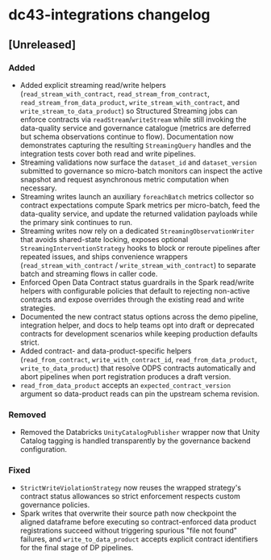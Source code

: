 # dc43-integrations changelog

## [Unreleased]
### Added
- Added explicit streaming read/write helpers (``read_stream_with_contract``,
  ``read_stream_from_contract``, ``read_stream_from_data_product``,
  ``write_stream_with_contract``, and ``write_stream_to_data_product``) so
  Structured Streaming jobs can enforce contracts via
  ``readStream``/``writeStream`` while still invoking the data-quality service
  and governance catalogue (metrics are deferred but schema observations
  continue to flow). Documentation now demonstrates capturing the resulting
  ``StreamingQuery`` handles and the integration tests cover both read and
  write pipelines.
- Streaming validations now surface the ``dataset_id`` and ``dataset_version``
  submitted to governance so micro-batch monitors can inspect the active
  snapshot and request asynchronous metric computation when necessary.
- Streaming writes launch an auxiliary ``foreachBatch`` metrics collector so
  contract expectations compute Spark metrics per micro-batch, feed the
  data-quality service, and update the returned validation payloads while the
  primary sink continues to run.
- Streaming writes now rely on a dedicated ``StreamingObservationWriter`` that
  avoids shared-state locking, exposes optional ``StreamingInterventionStrategy``
  hooks to block or reroute pipelines after repeated issues, and ships
  convenience wrappers (``read_stream_with_contract`` /
  ``write_stream_with_contract``) to separate batch and streaming flows in
  caller code.
- Enforced Open Data Contract status guardrails in the Spark read/write helpers with
  configurable policies that default to rejecting non-active contracts and expose
  overrides through the existing read and write strategies.
- Documented the new contract status options across the demo pipeline, integration
  helper, and docs to help teams opt into draft or deprecated contracts for
  development scenarios while keeping production defaults strict.
- Added contract- and data-product-specific helpers
  (`read_from_contract`, `write_with_contract_id`, `read_from_data_product`,
  `write_to_data_product`) that resolve ODPS contracts automatically and abort
  pipelines when port registration produces a draft version.
- `read_from_data_product` accepts an `expected_contract_version` argument so
  data-product reads can pin the upstream schema revision.

### Removed
- Removed the Databricks `UnityCatalogPublisher` wrapper now that Unity Catalog
  tagging is handled transparently by the governance backend configuration.

### Fixed
- `StrictWriteViolationStrategy` now reuses the wrapped strategy's contract status
  allowances so strict enforcement respects custom governance policies.
- Spark writes that overwrite their source path now checkpoint the aligned dataframe
  before executing so contract-enforced data product registrations succeed without
  triggering spurious "file not found" failures, and `write_to_data_product`
  accepts explicit contract identifiers for the final stage of DP pipelines.
